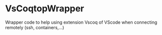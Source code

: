 # VsCoqtopWrapper
Wrapper code to help using extension Vscoq of VScode when connecting remotely (ssh, containers,...) 

